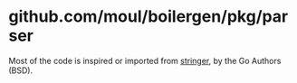# github.com/moul/boilergen/pkg/parser

Most of the code is inspired or imported from [stringer](https://github.com/golang/tools/tree/master/cmd/stringer), by the Go Authors (BSD).
